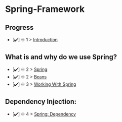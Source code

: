 # Spring-Framework

## Progress

- [✔️] ♾️ 1 > [Introduction](Days/Day01.MD)


## What is and why do we use Spring?

- [✔️] ♾️ 2 > [Spring](Days/Day02.MD)
- [✔️] ♾️ 2 > [Beans](Days/Day02.MD)
- [✔️] ♾️ 3 > [Working With Spring](Days/Day03.MD)

## Dependency Injection:

- [✔️] ♾️ 4 > [Spring: Dependency](Days/Day04.MD)
